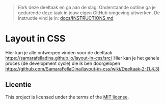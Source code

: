 > _Fork_ deze deeltaak en ga aan de slag. Onderstaande outline ga je gedurende deze taak in jouw eigen GitHub omgeving uitwerken. 
De instructie vind je in: [docs/INSTRUCTIONS.md](docs/INSTRUCTIONS.md)

# Layout in CSS

Hier kan je alle ontwerpen vinden voor de deeltaak https://samarafelladina.github.io/layout-in-css/src/
Hier kan je het gehele proces (de development cycle) die ik ben doorgelopen https://github.com/SamaraFellaDina/layout-in-css/wiki/Deeltaak-2-(1.4.3)

## Licentie

This project is licensed under the terms of the [MIT license](./LICENSE).
